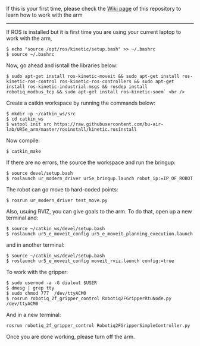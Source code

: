 If this is your first time, please check the [Wiki page](https://github.com/bu-air-lab/UR5e_arm/wiki) of this repository to learn how to work with the arm <br />


----------------------------------------------------------------------------------------------------------------

If ROS is installed but it is first time you are using your current laptop to work with the arm, <br />
```
$ echo "source /opt/ros/kinetic/setup.bash" >> ~/.bashrc
$ source ~/.bashrc
```
Now, go ahead and isntall the libraries below:
```
$ sudo apt-get install ros-kinetic-moveit && sudo apt-get install ros-kinetic-ros-control ros-kinetic-ros-controllers && sudo apt-get install ros-kinetic-industrial-msgs && rosdep install robotiq_modbus_tcp && sudo apt-get install ros-kinetic-soem` <br />
```
Create a catkin workspace by running the commands below: <br />
```
$ mkdir –p ~/catkin_ws/src
$ cd catkin_ws
$ wstool init src https://raw.githubusercontent.com/bu-air-lab/UR5e_arm/master/rosinstall/kinetic.rosinstall
```
Now compile: <br />
``` 
$ catkin_make
```
If there are no errors, the source the workspace and run the bringup: <br />
```
$ source devel/setup.bash
$ roslaunch ur_modern_driver ur5e_bringup.launch robot_ip:=IP_OF_ROBOT
```
The robot can go move to hard-coded points:<br />
```
$ rosrun ur_modern_driver test_move.py
```
Also, usuing RVIZ, you can give goals to the arm. To do that, open up a new terminal and:<br />
```
$ source ~/catkin_ws/devel/setup.bash
$ roslaunch ur5_e_moveit_config ur5_e_moveit_planning_execution.launch
```

and in another terminal:<br />
```
$ source ~/catkin_ws/devel/setup.bash
$ roslaunch ur5_e_moveit_config moveit_rviz.launch config:=true
```
To work with the gripper:

```
$ sudo usermod -a -G dialout $USER 
$ dmesg | grep tty 
$ sudo chmod 777  /dev/ttyACM0 
$ rosrun robotiq_2f_gripper_control Robotiq2FGripperRtuNode.py /dev/ttyACM0 `
```
And in a new terminal:
```
rosrun robotiq_2f_gripper_control Robotiq2FGripperSimpleController.py 
```

Once you are done working, please turn off the arm.





